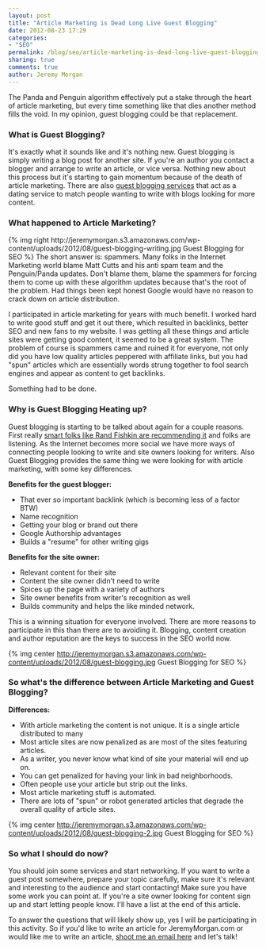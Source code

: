 ```yaml
---
layout: post
title: "Article Marketing is Dead Long Live Guest Blogging"
date: 2012-08-23 17:29
categories:
- "SEO"
permalink: /blog/seo/article-marketing-is-dead-long-live-guest-blogging/
sharing: true
comments: true
author: Jeremy Morgan
---
```



The Panda and Penguin algorithm effectively put a stake through the heart of article marketing, but every time something like that dies another method fills the void. In my opinion, guest blogging could be that replacement.
<!-- more --> 
<h3>What is Guest Blogging?</h3>
It's exactly what it sounds like and it's nothing new. Guest blogging is simply writing a blog post for another site. If you're an author you contact a blogger and arrange to write an article, or vice versa. Nothing new about this process but it's starting to gain momentum because of the death of article marketing. There are also <a href="http://myblogguest.com/" target="_blank">guest blogging services</a> that act as a dating service to match people wanting to write with blogs looking for more content.
<h3>What happened to Article Marketing?</h3>
{% img right http://jeremymorgan.s3.amazonaws.com/wp-content/uploads/2012/08/guest-blogging-writing.jpg Guest Blogging for SEO %}
The short answer is: spammers. Many folks in the Internet Marketing world blame Matt Cutts and his anti spam team and the Penguin/Panda updates.  Don't blame them, blame the spammers for forcing them to come up with these algorithm updates because that's the root of the problem. Had things been kept honest Google would have no reason to crack down on article distribution.

I participated in article marketing for years with much benefit. I worked hard to write good stuff and get it out there, which resulted in backlinks, better SEO and new fans to my website. I was getting all these things and article sites were getting good content, it seemed to be a great system. The problem of course is spammers came and ruined it for everyone, not only did you have low quality articles peppered with affiliate links, but you had "spun" articles which are essentially words strung together to fool search engines and appear as content to get backlinks.

Something had to be done.



<h3>Why is Guest Blogging Heating up?</h3>

Guest blogging is starting to be talked about again for a couple reasons. First really <a href="http://www.seomoz.org/blog/guest-blogging-strategies-whiteboard-friday">smart folks like Rand Fishkin are recommending it</a> and folks are listening.  As the Internet becomes more social we have more ways of connecting people looking to write and site owners looking for writers. Also Guest Blogging provides the same thing we were looking for with article marketing, with some key differences.

<strong>Benefits for the guest blogger:</strong>
<ul>
	<li>That ever so important backlink (which is becoming less of a factor BTW)</li>
	<li>Name recognition</li>
	<li>Getting your blog or brand out there</li>
	<li>Google Authorship advantages</li>
	<li>Builds a "resume" for other writing gigs</li>
</ul>
<strong>Benefits for the site owner: </strong>
<ul>
	<li>Relevant content for their site</li>
	<li>Content the site owner didn't need to write</li>
	<li>Spices up the page with a variety of authors</li>
	<li>Site owner benefits from writer's recognition as well</li>
	<li>Builds community and helps the like minded network.</li>
</ul>
This is a winning situation for everyone involved. There are more reasons to participate in this than there are to avoiding it. Blogging, content creation and author reputation are the keys to success in the SEO world now.

{% img center http://jeremymorgan.s3.amazonaws.com/wp-content/uploads/2012/08/guest-blogging.jpg Guest Blogging for SEO %}

<h3>So what's the difference between Article Marketing and Guest Blogging?</h3>

<strong>Differences:</strong>
<ul>
	<li>With article marketing the content is not unique. It is a single article distributed to many</li>
	<li>Most article sites are now penalized as are most of the sites featuring articles.</li>
	<li>As a writer, you never know what kind of site your material will end up on.</li>
	<li>You can get penalized for having your link in bad neighborhoods.</li>
	<li>Often people use your article but strip out the links.</li>
	<li>Most article marketing stuff is automated.</li>
	<li>There are lots of "spun" or robot generated articles that degrade the overall quality of article sites.</li>
</ul>

{% img center http://jeremymorgan.s3.amazonaws.com/wp-content/uploads/2012/08/guest-blogging-2.jpg Guest Blogging for SEO %}

<h3>So what I should do now?</h3>

You should join some services and start networking. If you want to write a guest post somewhere, prepare your topic carefully, make sure it's relevant and interesting to the audience and start contacting! Make sure you have some work you can point at. If you're a site owner looking for content sign up and start letting people know. I'll have a list at the end of this article.

To answer the questions that will likely show up, yes I will be participating in this activity. So if you'd like to write an article for JeremyMorgan.com or would like me to write an article, <a href="mailto:JeremyMorgan@gmail.com?subject=Guestblogging">shoot me an email here</a> and let's talk!
